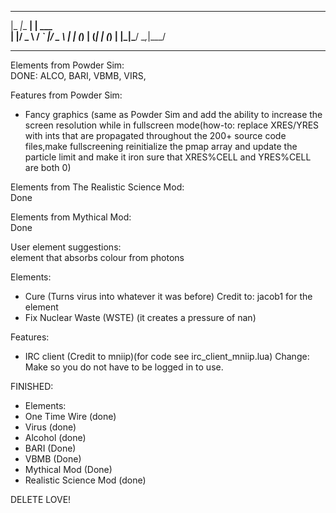 _____         _       
|_   _|__   __| | ___  
  | |/ _ \ / _` |/ _ \ 
  | | (_) | (_| | (_) |
  |_|\___/ \__,_|\___/ 

--------------------------------------

Elements from Powder Sim:<br />
DONE: ALCO, BARI, VBMB, VIRS,
 
Features from Powder Sim:<br />
- Fancy graphics (same as Powder Sim and add the ability to increase the screen resolution while in fullscreen mode(how-to: replace XRES/YRES with ints that are propagated throughout the 200+ source code files,make fullscreening 
reinitialize the pmap array and update the particle limit and make it iron sure that XRES%CELL and YRES%CELL are both 0)
 
Elements from The Realistic Science Mod:<br />
Done
 
Elements from Mythical Mod:<br />
Done
 
 
User element suggestions:<br />
<iamaway> element that absorbs colour from photons<br />
 

Elements:
- Cure (Turns virus into whatever it was before) Credit to: jacob1 for the element <br />
- Fix Nuclear Waste (WSTE) (it creates a pressure of nan) <br />

Features:
- IRC client (Credit to mniip)(for code see irc_client_mniip.lua) Change: Make so you do not have to be logged in to use.

FINISHED:
- Elements: 
 - One Time Wire (done)<br />
 - Virus (done)<br />
 - Alcohol (done)
 - BARI (Done)
 - VBMB (Done)
 - Mythical Mod (Done)
 - Realistic Science Mod (done)

DELETE LOVE!
